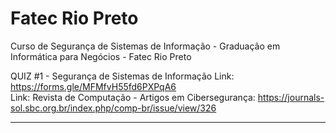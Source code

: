 # Fatec Rio Preto
Curso de Segurança de Sistemas de Informação - Graduação em Informática para Negócios - Fatec Rio Preto

QUIZ #1 - Segurança de Sistemas de Informação
Link: https://forms.gle/MFMfvH55fd6PXPqA6 
<br>
Link: Revista de Computação - Artigos em Cibersegurança: https://journals-sol.sbc.org.br/index.php/comp-br/issue/view/326 

<hr>
